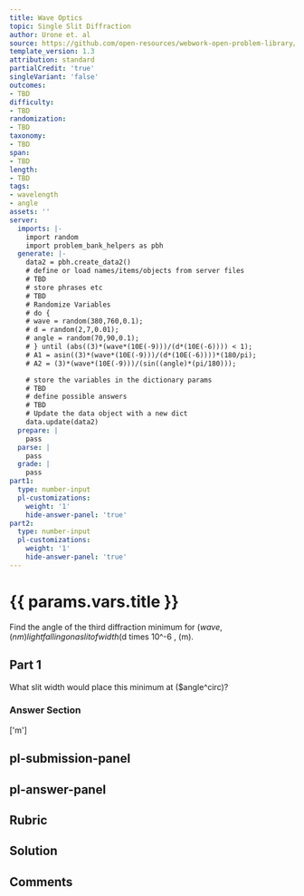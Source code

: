 ```yaml
---
title: Wave Optics
topic: Single Slit Diffraction
author: Urone et. al
source: https://github.com/open-resources/webwork-open-problem-library/tree/master/Contrib/BrockPhysics/College_Physics_Urone/27.Wave_Optics/Single_Slit_Diffraction/NU_U17-27-05-008.pg
template_version: 1.3
attribution: standard
partialCredit: 'true'
singleVariant: 'false'
outcomes:
- TBD
difficulty:
- TBD
randomization:
- TBD
taxonomy:
- TBD
span:
- TBD
length:
- TBD
tags:
- wavelength
- angle
assets: ''
server:
  imports: |-
    import random
    import problem_bank_helpers as pbh
  generate: |-
    data2 = pbh.create_data2()
    # define or load names/items/objects from server files
    # TBD
    # store phrases etc
    # TBD
    # Randomize Variables
    # do {
    # wave = random(380,760,0.1);
    # d = random(2,7,0.01);
    # angle = random(70,90,0.1);
    # } until (abs((3)*(wave*(10E(-9)))/(d*(10E(-6)))) < 1);
    # A1 = asin((3)*(wave*(10E(-9)))/(d*(10E(-6))))*(180/pi);
    # A2 = (3)*(wave*(10E(-9)))/(sin((angle)*(pi/180)));

    # store the variables in the dictionary params
    # TBD
    # define possible answers
    # TBD
    # Update the data object with a new dict
    data.update(data2)
  prepare: |
    pass
  parse: |
    pass
  grade: |
    pass
part1:
  type: number-input
  pl-customizations:
    weight: '1'
    hide-answer-panel: 'true'
part2:
  type: number-input
  pl-customizations:
    weight: '1'
    hide-answer-panel: 'true'
---
```


# {{ params.vars.title }} 


Find the angle of the third diffraction minimum for ($wave , (nm) light falling on a slit of width ($d times 10^-6 , (m).

## Part 1 
What slit width would place this minimum at  ($angle^circ)? 


 ### Answer Section
['m']

## pl-submission-panel 


## pl-answer-panel 


## Rubric 


## Solution 


## Comments 


